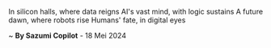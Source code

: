 In silicon halls, where data reigns
AI's vast mind, with logic sustains
A future dawn, where robots rise
Humans' fate, in digital eyes

~ <b>By Sazumi Copilot</b> - 18 Mei 2024